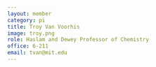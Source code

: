 ```yaml
---
layout: member
category: pi
title: Troy Van Voorhis
image: troy.png
role: Haslam and Dewey Professor of Chemistry
office: 6-211
email: tvan@mit.edu
---
```



